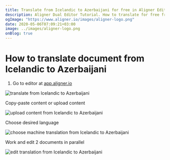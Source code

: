 ```yaml
---
title: Translate from Icelandic to Azerbaijani for free in Aligner Editor
description: Aligner Dual Editor Tutorial. How to translate for free from Icelandic to Azerbaijani. Aligner is multilingual document management platform. 
ogImage: "https://www.aligner.io/images/aligner-logo.png"
date: 2020-05-06T07:09:21+03:00
image: ../images/aligner-logo.png
onBlog: true
---
```


# How to translate document from Icelandic to Azerbaijani

1. Go to editor at [app.aligner.io](https://app.aligner.io "Aligner App web page")

![translate from Icelandic to Azerbaijani](../aligner-blank-editor.png "translate from Icelandic to Azerbaijani")

Copy-paste content or upload content

![upload content from Icelandic to Azerbaijani](../aligner-uploaded-document.png "upload content from Icelandic to Azerbaijani")

Choose desired language

![choose machine translation from Icelandic to Azerbaijani](../aligner-language-dropdown.png "choose machine translation from Icelandic to Azerbaijani")

Work and edit 2 documents in parallel

![edit translation from Icelandic to Azerbaijani](../aligner-double-sitded-editor.png "edit translation from Icelandic to Azerbaijani")


